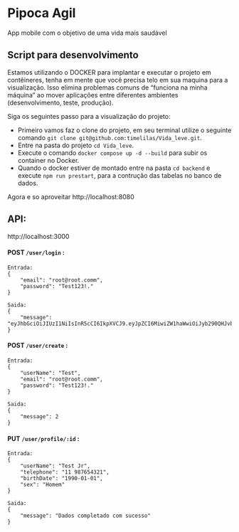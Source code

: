 # Pipoca Agil
App mobile com o objetivo de uma vida mais saudável

## Script para desenvolvimento

Estamos utilizando o DOCKER para implantar e executar o projeto em contêineres, tenha em mente que você precisa telo em sua maquina para a visualização. Isso elimina problemas comuns de “funciona na minha máquina” ao mover aplicações entre diferentes ambientes (desenvolvimento, teste, produção).

Siga os seguintes passo para a visualização do projeto:

* Primeiro vamos faz o clone do projeto, em seu terminal utilize o seguinte comando `git clone git@github.com:timelilas/Vida_leve.git`.
* Entre na pasta do projeto `cd Vida_leve`.
* Execute o comando `docker compose up -d --build` para subir os container no Docker.
* Quando o docker estiver de montado entre na pasta `cd backend` e execute `npm run prestart`, para a contrução das tabelas no banco de dados.

Agora e so aproveitar <a>http://localhost:8080</a> 

## API:
<a>http://localhost:3000</a>

#### POST `/user/login` :
    Entrada:
    {
        "email": "root@root.comm",
        "password": "Test123!."
    }

    Saida:
    {
        "message": "eyJhbGciOiJIUzI1NiIsInR5cCI6IkpXVCJ9.eyJpZCI6MiwiZW1haWwiOiJyb290QHJvb3QuY29tbSIsInBhc3N3b3JkIjoiJDJhJDEwJHI0SWl5amJFRnczelQuUzBKUm1sRk9vVmdaQThiTUR0OUY5UnpPazV0VEVMS1dYLnFJLkZlIiwiaWF0IjoxNzI0ODYxMTY2LCJleHAiOjIxOTgyMjUxNjZ9.hrfhfGwkyRtcdwXQRSdEBINd3ICvtD9Gnq1xXTnngR8"
    }


#### POST `/user/create` :
    Entrada:
    {
        "userName": "Test",
        "email": "root@root.comm",
        "password": "Test123!."
    }

    Saida:
    {
        "message": 2
    }


#### PUT `/user/profile/:id` :
    Entrada:
    {
        "userName": "Test Jr",
        "telephone": "11 987654321",
        "birthDate": "1990-01-01",
        "sex": "Homem"
    }

    Saida: 
    {
        "message": "Dados completado com sucesso"
    }